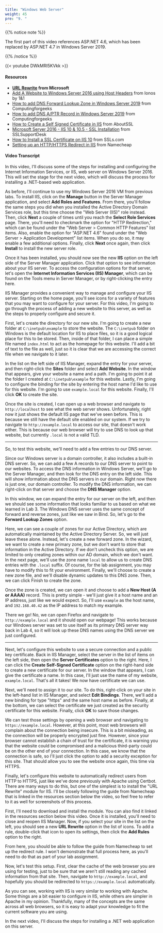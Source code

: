 ```yaml
---
title: "Windows Web Server"
weight: 45
pre: "9. "
---
```


{{% notice note %}}

The first part of this video references ASP.NET 4.6, which has been replaced by ASP.NET 4.7 in Windows Server 2019.

{{% /notice %}}

{{< youtube DWkMRI5KVkk >}}

<!-- iJr9Q_cR_lg -->

#### Resources

* **[URL Rewrite](https://www.iis.net/downloads/microsoft/url-rewrite) from Microsoft**
* [Add A Website to Windows Server 2016 using Host Headers](https://www.ionos.com/community/server-cloud-infrastructure/windows-server/add-a-website-to-windows-server-2016-using-host-headers/) from Ionos by 1&1
* [How to add DNS Forward Lookup Zone in Windows Server 2019](https://computingforgeeks.com/how-to-add-dns-forward-lookup-zone-in-windows-server/) from Computingforgeeks
* [How to add DNS A/PTR Record in Windows Server 2019](https://computingforgeeks.com/how-to-add-dns-a-ptr-record-in-windows-server/) from Computingforgeeks
* [How to Create a Self Signed Certificate in IIS](https://aboutssl.org/how-to-create-a-self-signed-certificate-in-iis/) from AboutSSL
* [Microsoft Server 2016 - IIS 10 & 10.5 - SSL Installation](https://www.sslsupportdesk.com/microsoft-server-2016-iis-10-10-5-ssl-installation/) from SSLSupportDesk
* [How to Install a SSL Certificate on IIS 10](https://helpdesk.ssls.com/hc/en-us/articles/115000853911-How-to-install-a-SSL-certificate-on-IIS-10) from SSLs.com
* [Setting up an HTTP/HTTPS Redirect in IIS](https://www.namecheap.com/support/knowledgebase/article.aspx/9953/38/setting-up-an-httphttps-redirect-in-iis) from Namecheap

#### Video Transcript

In this video, I'll discuss some of the steps for installing and configuring the Internet Information Services, or IIS, web server on Windows Server 2016. This will set the stage for the next video, which will discuss the process for installing a .NET-based web application.

As before, I'll continue to use my Windows Server 2016 VM from previous labs. To install IIS, click on the **Manage** button in the Server Manager application, and select **Add Roles and Features**. From there, you'll follow the same steps you did when you installed the Active Directory Domain Services role, but this time choose the "Web Server (IIS)" role instead. Then, click **Next** a couple of times until you reach the **Select Role Services** page. There, you'll need to checkmark the option for "HTTP Redirection," which can be found under the "Web Server > Common HTTP Features" list items. Also, enable the option for "ASP.NET 4.6" found under the "Web Server > Application Development" list items. When you do so, it may enable a few additional options. Finally, click **Next** once again, then click **Install** to install the new server role.

Once it has been installed, you should now see the new **IIS** option on the left side of the Server Manager application. Click that option to see information about your IIS server. To access the configuration options for that server, let's open the **Internet Information Services (IIS) Manager**, which can be found on the Tools menu in Server Manager, or by right-clicking the entry here.

IIS Manager provides a convenient way to manage and configure your IIS server. Starting on the home page, you'll see icons for a variety of features that you may want to configure for your server. For this video, I'm going to go through the process of adding a new website to this server, as well as the steps to properly configure and secure it.

First, let's create the directory for our new site. I'm going to create a new folder at `C:\inetpub\example` to store the website. The `C:\inetpub` folder on Windows is the default location for IIS to place files, so it is a good logical place for this to be stored. Then, inside of that folder, I can place a simple file named `index.html` to act as the homepage for this website. I'll add a bit of text to the file as well, just so it is clear that we are accessing the correct file when we navigate to it later.

In the list on the left side of IIS Manager, expand the entry for your server, and then right-click the **Sites** folder and select **Add Website**. In the window that appears, give your website a name and a path. I'm going to point it at the folder I created at `C:\inetpub\example` for this website. Lastly, I'm going to configure the binding for the site by entering the host name I'd like to use for this website. I'm going to use `example.local` for this website. Finally, I'll click **OK** to create the site.

Once the site is created, I can open up a web browser and navigate to `http://localhost` to see what the web server shows. Unfortunately, right now it just shows the default IIS page that we've seen before. This is because we still have the default site enabled on our system. If we try to navigate to `http://example.local` to access our site, that doesn't work either. This is because our web browser will try to use DNS to look up that website, but currently `.local` is not a valid TLD. 

---

So, to test this website, we'll need to add a few entries to our DNS server. 

Since our Windows server is a domain controller, it also includes a built-in DNS server. So, we can add a few A records to our DNS server to point to our websites. To access the DNS information in Windows Server, we'll go to the Server Manager, and then look for the DNS entry on the left side. This will show information about the DNS servers in our domain. Right now there is just one, our domain controller. To modify the DNS information, we can right-click on that server and choose the **DNS Manager** option.

In this window, we can expand the entry for our server on the left, and then we should see some information that looks familiar to us based on what we learned in Lab 3. The Windows DNS server uses the same concept of forward and reverse zones, just like we saw in Bind. So, let's go to the **Forward Lookup Zones** option. 

Here, we can see a couple of zones for our Active Directory, which are automatically maintained by the Active Directory Server. So, we will just leave these alone. Instead, let's create a new forward zone. In the wizard, we want to create a new primary zone, but we don't want to store that information in the Active Directory. If we don't uncheck this option, we are limited to only creating zones within our AD domain, which we don't want. In the next page, we'll use the zone name `local` to allow us to create DNS entries with the `.local` suffix. Of course, for the lab assignment, you may have to modify this to fit your environment. Finally, we'll choose to create a new zone file, and we'll disable dynamic updates to this DNS zone. Then, we can click Finish to create the zone.

Once the zone is created, we can open it and choose to add a **New Host (A or AAAA)** record. This is pretty simple - we'll just give it a host name and an IP address, just like we would expect. So, I'll use `example` as the host name, and `192.168.40.42` as the IP address to match my example. 

There we go! No, we can open Firefox and navigate to `http://example.local` and it should open our webpage! This works because our Windows server was set to use itself as its primary DNS server way back in Lab 4, so it will look up these DNS names using the DNS server we just configured. 

---

Next, let's configure this website to use a secure connection and a public key certificate. Back in IIS Manager, select the server in the list of items on the left side, then open the **Server Certificates** option to the right. Here, I can click the **Create Self-Signed Certificate** option on the right-hand side to create a new certificate for our server. In the window that appears, I can give the certificate a name. In this case, I'll just use the name of my website, `example.local`. That's all it takes! We now have certificate we can use.

Next, we'll need to assign it to our site. To do this, right-click on your site in the left-hand list in IIS Manager, and select **Edit Bindings**. There, we'll add a new binding for type "https" and the same host name as before. Finally, at the bottom, we can select the certificate we just created as the security certificate for this website. Finally, click **OK** to save those changes.

We can test those settings by opening a web browser and navigating to `https://example.local`. However, at this point, most web browsers will complain about the connection being insecure. This is a bit misleading, as the connection will be properly encrypted just fine. However, since your browser cannot establish a chain of trust for the certificate, it is warning you that the website could be compromised and a malicious third-party could be on the other end of your connection. In this case, we know that the connection is safe, so I'll just click the option to add a security exception for this site. That should allow you to see the website once again, this time via HTTPS.

Finally, let's configure this website to automatically redirect users from HTTP to HTTPS, just like we've done previously with Apache using Certbot. There are many ways to do this, but one of the simplest is to install the "URL Rewrite" module for IIS. I'll be closely following the guide from Namecheap that is linked in the resources section below the video, so feel free to refer to it as well for screenshots of this process.

First, I'll need to download and install the module. You can also find it linked in the resources section below this video. Once it is installed, you'll need to close and reopen IIS Manager. Now, if you select your site in the list on the left, you should see a new **URL Rewrite** option in the list of icons. To add a rule, double-click that icon to open its settings, then click the **Add Rules** option to the right.

From here, you should be able to follow the guide from Namecheap to set up the redirect rule. I won't demonstrate that full process here, as you'll need to do that as part of your lab assignment.

Now, let's test this setup. First, clear the cache of the web browser you are using for testing, just to be sure that we aren't still reading any cached information from that site. Then, navigate to `http://example.local`, and hopefully you should be redirected to `https://example.local` automatically.

As you can see, working with IIS is very similar to working with Apache. Some things are a bit easier to configure in IIS, while others are simpler in Apache in my opinion. Thankfully, many of the concepts are the same across all web browsers, so it is easy to adapt your knowledge to fit the current software you are using.

In the next video, I'll discuss the steps for installing a .NET web application on this server.
